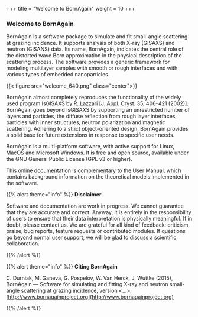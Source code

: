 +++
title = "Welcome to BornAgain"
weight = 10
+++

### Welcome to BornAgain

BornAgain is a software package to simulate and fit small-angle scattering at grazing incidence. It supports analysis of both X-ray (GISAXS) and neutron (GISANS) data.  Its name, BornAgain, indicates the central role of the distorted wave Born approximation  in the physical description of the scattering process.  The software provides a generic framework for modeling multilayer samples with smooth or rough interfaces and with various types of embedded nanoparticles.

{{< figure src="welcome_640.png" class="center">}}

BornAgain almost completely reproduces the functionality of the widely used program IsGISAXS by R. Lazzari [J. Appl. Cryst. 35, 406–421 (2002)]. BornAgain goes beyond IsGISAXS by supporting an unrestricted number of layers and particles, the diffuse reflection from rough layer interfaces, particles with inner structures, neutron polarization and magnetic scattering. Adhering to a strict object-oriented design, BornAgain provides a solid base for future extensions in response to specific user needs.

BornAgain is a multi-platform software, with active support for Linux, MacOS and Microsoft Windows. It is free and open source, available under the GNU General Public License (GPL v3 or higher).

This online documentation is complementary to the User Manual, which contains background information on the theoretical models implemented in the software.

{{% alert theme="info" %}}
**Disclaimer**

Software and documentation are work in progress. We cannot guarantee that they are accurate and correct. Anyway, it is entirely in the responsibility of users to ensure that their data interpretation is physically meaningful. If in doubt, please contact us. We are grateful for all kind of feedback: criticism, praise, bug reports, feature  requests or contributed modules. If questions go beyond normal user support, we will be glad to discuss a scientific collaboration.

{{% /alert %}}

{{% alert theme="info" %}}
**Citing  BornAgain**

C. Durniak, M. Ganeva, G. Pospelov, W. Van Herck, J. Wuttke (2015), BornAgain — Software for simulating and fitting X-ray and neutron small-angle scattering at grazing incidence, version <...>, [http://www.bornagainproject.org](http://www.bornagainproject.org)

{{% /alert %}}
